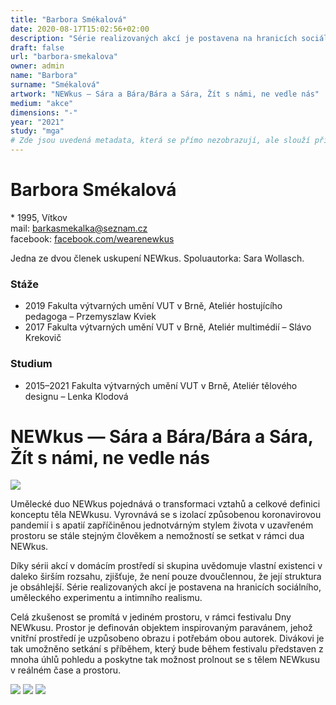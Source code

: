 ```yaml
---
title: "Barbora Smékalová"
date: 2020-08-17T15:02:56+02:00
description: "Série realizovaných akcí je postavena na hranicích sociálního, uměleckého experimentu a intimního realismu."
draft: false
url: "barbora-smekalova"
owner: admin
name: "Barbora"
surname: "Smékalová"
artwork: "NEWkus — Sára a Bára/Bára a Sára, Žít s námi, ne vedle nás"
medium: "akce"
dimensions: "-"
year: "2021"
study: "mga"
# Zde jsou uvedená metadata, která se přímo nezobrazují, ale slouží při generování webu - tagů pro Facebook a Twitter, atd.
---
```

# Barbora Smékalová
\* 1995, Vítkov  
mail: barkasmekalka@seznam.cz  
facebook: [facebook.com/wearenewkus](https://facebook.com/wearenewkus)

Jedna ze dvou členek uskupení NEWkus.
Spoluautorka: Sara Wollasch.

### Stáže
* 2019 Fakulta výtvarných umění VUT v Brně, Ateliér hostujícího pedagoga – Przemyszlaw Kviek
* 2017 Fakulta výtvarných umění VUT v Brně, Ateliér multimédií – Slávo Krekovič

### Studium
* 2015–2021 Fakulta výtvarných umění VUT v Brně, Ateliér tělového designu – Lenka Klodová


<!-- SECTION BREAK -->
# NEWkus — Sára a Bára/Bára a Sára, Žít s námi, ne vedle nás

![](/2021/smekalova/1.jpg)

Umělecké duo NEWkus pojednává o transformaci vztahů a celkové definici konceptu těla NEWkusu.
Vyrovnává se s izolací způsobenou koronavirovou pandemií i s apatií zapříčiněnou jednotvárným stylem života v uzavřeném prostoru se stále stejným člověkem a nemožností se setkat v rámci dua NEWkus. 

Díky sérii akcí v domácím prostředí si skupina uvědomuje vlastní existenci v daleko širším rozsahu, zjišťuje, že není pouze dvoučlennou, že její struktura je obsáhlejší.
Série realizovaných akcí je postavena na hranicích sociálního, uměleckého experimentu a intimního realismu. 

Celá zkušenost se promítá v jediném prostoru, v rámci festivalu Dny NEWkusu.
Prostor je definován objektem inspirovaným paravánem, jehož vnitřní prostředí je uzpůsobeno obrazu i potřebám obou autorek. 
Divákovi je tak umožněno setkání s příběhem, který bude během festivalu představen z mnoha úhlů pohledu a poskytne tak možnost prolnout se s tělem NEWkusu v reálném čase a prostoru.

![](/2021/smekalova/2.jpg)
![](/2021/smekalova/3.jpg)
![](/2021/smekalova/4.jpg)
